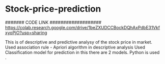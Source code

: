 # Stock-price-prediction

####### CODE LINK ###################
https://colab.research.google.com/drive/1beZXUDCCBockDQhAxPdbE31VkfxyoPjO?usp=sharing

This is of descriptive and predictive analysy of the stock price in market. 
Used association rule -  Apriori algorithm in descriptive analysis
Used Classification model for prediction in this there are 2 models.
Python is used .
